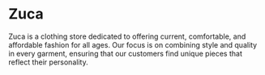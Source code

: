 # Zuca
Zuca is a clothing store dedicated to offering current, comfortable, and affordable fashion for all ages. Our focus is on combining style and quality in every garment, ensuring that our customers find unique pieces that reflect their personality.

